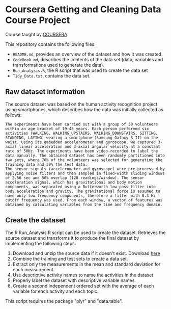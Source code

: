 # Coursera Getting and Cleaning Data Course Project

Course taught by
[COURSERA](https://www.coursera.org/learn/data-cleaning?specialization=data-science-foundations-r)

This repository contains the following files:

* `README.md`, provides an overview of the dataset and how it was created.
* `CodeBook.md`, describes the contents of the data set (data, variables and transformations used to generate the data).
* `Run_Analysis.R`, the R script that was used to create the data set 
* `Tidy_Data.txt`, contains the data set.


## Raw dataset information

The source dataset was based on the human activity recognition project using smartphones, which describes how the data was initially collected as follows:

``` 
The experiments have been carried out with a group of 30 volunteers within an age bracket of 19-48 years. Each person performed six activities (WALKING, WALKING_UPSTAIRS, WALKING_DOWNSTAIRS, SITTING, STANDING, LAYING) wearing a smartphone (Samsung Galaxy S II) on the waist. Using its embedded accelerometer and gyroscope, we captured 3-axial linear acceleration and 3-axial angular velocity at a constant rate of 50Hz. The experiments have been video-recorded to label the data manually. The obtained dataset has been randomly partitioned into two sets, where 70% of the volunteers was selected for generating the training data and 30% the test data.
The sensor signals (accelerometer and gyroscope) were pre-processed by applying noise filters and then sampled in fixed-width sliding windows of 2.56 sec and 50% overlap (128 readings/window). The sensor acceleration signal, which has gravitational and body motion components, was separated using a Butterworth low-pass filter into body acceleration and gravity. The gravitational force is assumed to have only low frequency components, therefore a filter with 0.3 Hz cutoff frequency was used. From each window, a vector of features was obtained by calculating variables from the time and frequency domain.
```

## Create the dataset

The R Run_Analysis.R script can be used to create the dataset. Retrieves the source dataset and transforms it to produce the final dataset by implementing the following steps:

1. Download and unzip the source data if it doesn't exist. Download  [here](https://d396qusza40orc.cloudfront.net/getdata%2Fprojectfiles%2FUCI%20HAR%20Dataset.zip)
2. Combine the training and test sets to create a data set.
3. Extract only the measurements in the mean and standard deviation for each measurement.
4. Use descriptive activity names to name the activities in the dataset.
5. Properly label the dataset with descriptive variable names.
6. Create a second independent ordered set with the average of each variable for each activity and each topic.

This script requires the package "plyr" and "data.table".

